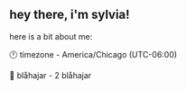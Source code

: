 ## hey there, i'm sylvia!

here is a bit about me:

🕛 timezone - America/Chicago (UTC-06:00)

🦈 blåhajar - 2 blåhajar
